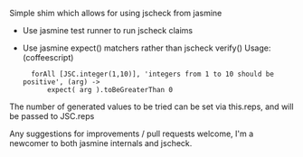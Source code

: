 Simple shim which allows for using jscheck from jasmine
- Use jasmine test runner to run jscheck claims
- Use jasmine expect() matchers rather than jscheck verify()
Usage: (coffeescript)

        forAll [JSC.integer(1,10)], 'integers from 1 to 10 should be positive', (arg) ->
            expect( arg ).toBeGreaterThan 0

The number of generated values to be tried can be set via this.reps, and will be passed to JSC.reps

Any suggestions for improvements / pull requests welcome, I'm a newcomer to both jasmine internals and jscheck.
